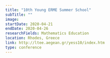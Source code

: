 ```yaml
---
title: "10th Young ERME Summer School"
subTitle: ""
image:
startDate: 2020-04-21
endDate: 2020-04-26
researchFields: Mathematics Education
location: Rhodes, Greece
link: http://ltee.aegean.gr/yess10/index.htm
type: conference
---
```

